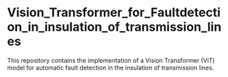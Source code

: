 # Vision_Transformer_for_Faultdetection_in_insulation_of_transmission_lines
This repository contains the implementation of a Vision Transformer (ViT) model for automatic fault detection in the insulation of transmission lines.  

